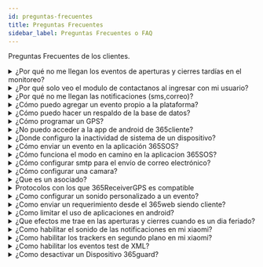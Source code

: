 ```yaml
---
id: preguntas-frecuentes
title: Preguntas Frecuentes
sidebar_label: Preguntas Frecuentes o FAQ
---
```


Preguntas Frecuentes de los clientes.

<details>
    <summary>¿Por qué no me llegan los eventos de aperturas y cierres tardías en el monitoreo?</summary>
    <div>
    <br/>
    * Revisar si esta configurado correctamente el horario.
    * Revisar si es dia feriado
    </div>
</details>

<details>
    <summary>¿Por qué solo veo el modulo de contactanos al ingresar con mi usuario?</summary>
    <div>
    * Si solo ve la opción de contactanos, entonces es un problema de permisos puede que alguien mas se los haya quitado o cambiado.
    </div>
</details>

<details>
    <summary>¿Por qué no me llegan las notificaciones (sms,correo)?</summary>
    <div>
    * Revisar el protocolo, plan de notificaciones.
    * Revisar si otros dispositivos presentan el mismo problema.
    </div>
</details>

<details>
    <summary>¿Cómo puedo agregar un evento propio a la plataforma?</summary>
    <div>
    * Para agregar eventos necesitas varios datos en especifico, como el código del evento, el protocolo y muchas cosas mas, pero si quieres saber como agregar un evento en nuestra plataforma puedes dirigirte a [Agregar Evento.](../365connectPro/parametros.md#¿como-agregar-un-evento)
    </div>
</details>

<details>
    <summary>¿Cómo puedo hacer un respaldo de la base de datos?</summary>
    <div>
    * Para hacer un respaldo desde la plataforma 365 solo necesitas ir al modulo de parametros, buscar el sub-modulo respaldo, te aparecerá un mensaje que dice "Desea exportar una base de datos a la carpeta predefinida", luego damos clic en aceptar y listo. Para mas información haga clic en [Respaldo.](../365connectPro/parametros.md#respaldo )
    </div>
</details>

<details>
    <summary>¿Cómo programar un GPS?</summary>
    <div>
    Existe dos formas de configurar un gps en la plataforma 365 y las dos son diferentes dependiendo del modelo y la marca del mismo.

#### Modelo Coban g103

Para programar un gps modelo coban g103 necesitamos enviarle una serie de comandos SMS al numero de la tarjeta sim o chip al cual este ligado el gps.

**1. Inicialización**

    SMS Que se Envía =  begin123456

**2. Configuración del APN**

    SMS Que se Envía =  apn123456 internet.movistar.ve  ( Esto lo cambias por el APN de tu proveedor de telefonía)

**3. Configuración del IP de nuestro servidor**

    SMS Que se Envía =     adminip123456 173.212.218.146 5001

**4. Programación para recibir mensajes continuos y programados**

    SMS Que se Envía =   fix180s***n123456

**5. Obtener el IMEI del equipo**

    SMS Que se Envía =   imei123456

**6. Activación del GPRS**

    SMS Que se Envía =   gprs123456

**7. Chequeo del estado del equipo y del vehículo**

    SMS Que se Envía =   check123456

#### Sinotrack Tk-901

Para programar un gps modelo Sinotrack Tk-901 necesitamos enviarle una serie de comandos SMS al numero de la tarjeta sim o chip al cual este ligado el gps.

**1. Zona Horaria**

    8960000E00      (timezone 0)

**2. Configura ip y puerto del servidor**

    8040000 173.212.218.146 5013     (configura ip y puerto)

**3. Programar APN de Operador Celular**

- Movistar

        8030000 internet.movistar.ve

- Digitel

        8030000 gprsweb.digitel.ve

**4. Tiempo para reportar a la plataforma con motor encendido**

    8050000 60       (reporte con motor encendido 60segs, 1min)

**5. Tiempo para reportar a la plataforma con motor Apagado**

    8090000 300     (reporte con motor apagado 300 segs son 5min)

**6. Reiniciar para que agarre los cambios programados**

    RESTART

![gps_ready](./img/Help/gps_ready.png "gps_ready")

Una vez terminado la programación del GPS este debe mostrarse el icono del dispositivo ya sea una moto o un carro con un punto en verde en cualquiera de los mapas de la plataforma 365monitoreo, lo que significara que el auto está conectado y mandando la ubicación correcta del mismo a la plataforma, si surge algún problema, revise el estado actual del gps mediante el comando y verifique que todos los pasos anteriores se hicieron correctamente.

</div>
</details>

<details>
    <summary>¿No puedo acceder a la app de android de 365cliente?</summary>
    <div>
    * Revisar que el cliente tenga habilitado el uso de la aplicación. 
    * Esta opción se muestra en el modulo Clientes, al momento de agregar o editar a un cliente.

![365client-Android](./img/Help/365client-Android.jpeg "365cliente Android")

</div>

</details>

<details>
    <summary>¿Donde configuro la inactividad de sistema de un dispositivo?</summary>
    <div>
    * Al ingresar a través de la plataforma web todos los dispositivos poseen una barra en la parte superior y a la izquierda de dicha barra se puede ver botón configurar inactividad del sistema.

    ![bar-top](./img/Help/bar-top2.png "Barra Superior")

    * Si el icono se muestra en rojo significa que ese dispositivo no tiene configurado la inactividad del sistema.

    ![inactividad-del-sistema_off](./img/Help/inactividad-del-sistema_off.png "Inactividad del sistema apagado")

    * Luego le da clic al botón para configurar, le saldrá un modal con las horas o los minutos de cada cuanto tiempo quiere que transmita la inactividad del dispositivo, si el mismo no genera una señal, ademas de un fecha con la ultima actividad del dispositivo.

    ![modal_inactividad-del-sistema](./img/Help/modal_inactividad-del-sistema.png "Modal de Tiempo")

    * Una vez configurado el tiempo y darle guardar el icono de inactividad del sistema deberá aparecer en verde que significa que esta activado.

    ![inactividad-del-sistema_on](./img/Help/inactividad-del-sistema_on.png "Inactividad del sistema encendido")

   </div>
</details>

<details>
    <summary>¿Cómo enviar un evento en la aplicación 365SOS?</summary>
    <div>
    * Una vez dentro de la aplicacion 365sos se nos mostrara una la pantalla principal de la aplicacion.

    ![principal](../apps-mobiles/img/apps/sosapp/principal.png "principal")

    - Una vez en la pantalla principal pulsasmos el botón del evento que desea enviar, en este caso panico.

    ![panico](../apps-mobiles/img/apps/sosapp/panico.png "panico")

    - Espere hasta que finalice el tiempo de envío o pulse "Enviar Ahora"

    ![enviar evento](../apps-mobiles/img/apps/sosapp/enviar-evento.jpeg "enviar evento")

    - Puede adjuntar archivos multimedia al evento, para hacerlo seleccione el botón con el tipo de archivo que desea adjuntar.

    ![enviar adjunto](../apps-mobiles/img/apps/sosapp/enviar-adjunto.jpeg "enviar adjunto")

    - Luego presione el botón enviar. La aplicación puede tardar en enviar los archivos dependiendo del tamaño del archivo y la calidad de su conexión a internet.

   </div>
</details>

<details>
    <summary>¿Cómo funciona el modo en camino en la aplicacion 365SOS?</summary>
    <div>
    El modo en camino se utiliza cuando se va a desplazar de un punto a otro de forma segura.

    - La ventana mostrará su posición actual en forma de un marcador rojo.

    - Ubique el área de destino desplazando el mapa y pulse para seleccionar el punto de llegada. Aparecerá un marcador azul. Puede mover el mapa para cambiar la posición del punto de llegada. Una vez seleccionado el punto, presione continuar.

    - Se abrirá una ventana para seleccionar el tiempo estimado de llegada a destino, deberá seleccione un tiempo estimado y presione iniciar.

    ![encamino](../apps-mobiles/img/apps/sosapp/encamino.jpeg "en camino")

    Mientras se encuentra en camino, la aplicación mostrará el tiempo de llegada y dos nuevas opciones más

    - Agregar tiempo al modo en camino: Si aun no ha llegado a su destino, puede añadir más tiempo.
    - Salir: Si ya llegó a su destino puede usar esta opción para abandonar el modo en camino.

    ![encamino-on](../apps-mobiles/img/apps/sosapp/encamino-on.jpeg "en camino on")

    Todos estos eventos son enviados a la central de monitoreo.

   </div>
</details>

<details>
<summary>¿Cómo configurar smtp para el envío de correo electrónico?</summary>
<div>
#### Paso 1:

- Para poder usar el servidor SMTP gratuito de Gmail, debes permitirle el acceso a aplicaciones menos seguras. Google bloquea aplicaciones y dispositivos que, según ellos, no usan estándares de seguridad modernos. Sin embargo, el acceso para aplicaciones menos seguras se puede activar fácilmente [**aqui.**](https://myaccount.google.com/u/0/lesssecureapps?pli=1)
  :::tip Nota
  _esto aplica si la cuenta de google con la que esta logeado actualmente es la que desea utilizar para enviar correos_.
  :::

![google_app_not_secure](./img/Help/google_app_not_secure.png "google_app_not_secure")

:::warning Importante
si usas autenticación de 2 factores para acceder a tu cuenta de Google, no se puede habilitar el acceso a aplicaciones menos seguras. En este caso, tendrás que iniciar sesión usando la contraseña de la aplicación.
:::

#### Paso 2

- Conocer los datos que te solicita el formulario, los cuales son:

  - **Servidor SMTP:** smtp.gmail.com
  - **Usuario SMTP:** Tu usuario de Gmail completo (email), por ejemplo tuemail@gmail.com
  - **Contraseña SMTP:** Tu contraseña de Gmail.
  - **Puerto SMTP:** 587
  - **TLS/SSL:** No requerido.

#### Paso 3:

- Dirijase al módulo Parametros, Empresa.

![empresa icon](./img/Help/empresa_icon.png "empresa icon")

- Elige la empresa a la cual desea configurar el envio de correos SMTP, haga clic en el **boton editar**

![empresa edit](./img/Help/empresa_edit.png "empresa edit")

- Ubique el apartado referente a SMTP y rellene los datos

![configuración smtp](./img/Help/smtp.png "configuración smtp")

- Al terminar la configuracion del correo SMTP en el 365receiver en la parte inferior derecha se le mostrara el nombre de la empresa junto con un boton azul que dice en espera, esto seguira asi hasta que se intente enviar un correo

![receiver en espera](./img/Help/receiver_wait.png "receiver_wait")

- Si sigue los pasos de esta guia correctamente y los datos introducidos estan bien, deberia cambiar de estado y mostrar el mensaje de conectado una vez se haya enviado el mensaje.

![receiver conectado](./img/Help/receiver_allOn.png "receiver_allOn")

</div>
</details>

<details>
<summary>¿Cómo configurar una camara?</summary>
<div>
* Si sigue los pasos de esta guia correctamente y los datos introducidos son los correctos, deberia poder visualizar las camaras, en las centrales de alarma en la pestaña de camaras y en la seccion de monitoreo. Ir a esta seccion del manual [**Aqui.**](../365connectPro/dispositivos.md#cámaras)
</div>
</details>

<details>
<summary>¿Que es un asociado?</summary>
<div>
* Un asociado es una cuenta compartida entre personas, empresas u organizaciones las cuales por alguna razon requieren o deben compartir sus dispositivos, pero sin otorgar las credenciales de sus cuentas. Para esto, tenemos la opcion de asociados, la cual permite vincular dos o mas dispositivos de clientes y visualizar todas las señales en el monitoreo.

Para mas informacion de que es un asociados y sus funciones puede hacer clic [**Aqui.**](../../manual-y-faq/365connectPro/asociados.md)

</div>
</details>

<details>
    <summary>Protocolos con los que 365ReceiverGPS es compatible</summary>
    <div>
        |Protocolo|Puerto|
        |---|---|
        | Gps gps103 | 5001|
        | Gps gt06 | 5023|
        | Gps taip | 5031|
        | Gps skypatrol | 5021|
        | Gps atrack | 5044|
        | Gps 365protocol | 5139 
        | Gps 365Sosprotocol | 6140 
        | Gps osmand | 5055| 
        | Gps calamp | 5082 |
        | Gps enfora | 5008 |
        | Gps gl100 | 5003 |
        | Gps gl200 | 5004 |
        | Gps meitrack | 5020 |
        | Gps pt502 | 5017 |
        | Gps meiligao | 5009|
        | Gps suntech | 5011|
        | Gps teltonika | 5027|  
        | Gps xexun | 5006|
        | Gps h02 | 5013|
        | Gps tk102 | 5036|
        | GPS tk103  |5002|
        | GPS t55  |5005|
        | GPS totem  |5007|
        | GPS trv  |5010|
        | GPS progress  |5012|
        | GPS jt600  |5014|
        | GPS huabao  |5015|
        | GPS v680  |5016|
        | GPS tr20  |5018|
        | GPS navis  |5019|
        | GPS gt02  |5022|
        | GPS gt02.timeout|500|
        | GPS megastek  |5024|
        | GPS navigil  |5025|
        | GPS gpsgate  |5026|
        | GPS mta6  |5028|
        | GPS tzone  |5029|
        | GPS tlt2h  |5030|
        | GPS wondex  |5032|
        | GPS cellocator  |5033|
        | GPS galileo  |5034|
        | GPS ywt  |5035|
        | GPS intellitrac  |5037|
        | GPS gpsmta  |5038|
        | GPS wialon  |5039|
        | GPS carscop  |5040|
        | GPS apel  |5041|
        | GPS manpower  |5042|
        | GPS globalsat  |5043|
        | GPS pt3000  |5045|
        | GPS ruptela  |5046|
        | GPS topflytech  |5047|
        | GPS laipac  |5048|
        | GPS aplicom  |5049|
        | GPS gotop  |5050|
        | GPS sanav  |5051|
        | GPS gator  |5052|
        | GPS noran  |5053|
        | GPS m2m  |5054|
        | GPS osmand  |5055|
        | GPS easytrack  |5056|
        | GPS gpsmarker  |5057|
        | GPS khd  |5058|
        | GPS piligrim  |5059|
        | GPS stl060  |5060|
        | GPS cartrack  |5061|
        | GPS minifinder  |5062|
        | GPS haicom  |5063|
        | GPS eelink  |5064|
        | GPS box  |5065|
        | GPS freedom  |5066|
        | GPS telic  |5067|
        | GPS trackbox  |5068|
        | GPS visiontek  |5069|
        | GPS orion  |5070|
        | GPS riti  |5071|
        | GPS ulbotech  |5072|
        | GPS tramigo  |5073|
        | GPS tr900  |5074|
        | GPS ardi01  |5075|
        | GPS xt013  |5076|
        | GPS autofon  |5077|
        | GPS gosafe  |5078|
        | GPS tt8850  |5079|
        | GPS bce  |5080|
        | GPS xirgo  |5081|
        | GPS mtx  |5083|
        | GPS tytan  |5084|
        | GPS avl301  |5085|
        | GPS castel  |5086|
        | GPS mxt  |5087|
        | GPS cityeasy  |5088|
        | GPS aquila  |5089|
        | GPS flextrack  |5090|
        | GPS blackkite  |5091|
        | GPS adm  |5092|
        | GPS watch  |5093|
        | GPS t800x  |5094|
        | GPS upro  |5095|
        | GPS auro  |5096|
        | GPS disha  |5097|
        | GPS thinkrace  |5098|
        | GPS pathaway  |5099|
        | GPS arnavi  |5100|
        | GPS nvs  |5101|
        | GPS kenji  |5102|
        | GPS astra  |5103|
        | GPS homtecs  |5104|
        | GPS fox  |5105|
        | GPS gnx  |5106|
        | GPS arknav  |5107|
        | GPS supermate  |5108|
        | GPS appello  |5109|
        | GPS idpl  |5110|
        | GPS huasheng  |5111|
        | GPS l100  |5112|
        | GPS granit  |5113|
        | GPS carcell  |5114|
        | GPS obddongle  |5115|
        | GPS hunterpro  |5116|
        | GPS raveon  |5117|
        | GPS cradlepoint  |5118|
        | GPS arknavx8  |5119|
        | GPS autograde  |5120|
        | GPS oigo  |5121|
        | GPS jpkorjar  |5122|
        | GPS cguard  |5123|
        | GPS fifotrack  |5124|
        | GPS smokey  |5125|
        | GPS extremtrac  |5126|
        | GPS trakmate  |5127|
        | GPS at2000  |5128|
        | GPS maestro  |5129|
        | GPS ais  |5130|
        | GPS gt30  |5131|
        | GPS tmg  |5132|
        | GPS pretrace  |5133|
        | GPS pricol  |5134|
        | GPS siwi  |5135|
        | GPS starlink  |5136|
        | GPS dmt  |5137|
        | GPS xt2400  |5138|
        | GPS 365Protocol  |5139|  
        | GPS alematics  |5140|
        | GPS gps056  |5141|
        | GPS flexcomm  |5142|
        | GPS vt200  |5143|
        | GPS owntracks  |5144|
        | GPS vtfms  |5145|
    </div>
</details>

<details>
<summary>¿Como configurar un sonido personalizado a un evento?</summary>
<div>
* Para agregarle un sonido personalizado a los eventos, vamos a parametros > configurar eventos, luego eventos, buscamos el evento al que queremos asignarle un sonido personalizado y le damos clic en editar.

![config_eventos_sonidos](./img/Help/config_eventos_sonidos.png "config eventos sonidos")

- Se desplegara el formulario de eventos y buscamos campo con el nombre **audio del evento**, hacemos clic en la opcion **seleccione audio**

![config_eventos_form](./img/Help/config_eventos_form.png "config eventos form")

- y buscamos la carpeta donde se encuentra el sonido que queremos utilizar y guardamos el sonido en el evento.

![confi_eventos_search](./img/Help/config_eventos_search.png "confi_eventos_search")

- Luego nos vamos a parametros > empresa, buscamos nuestra empresa y le damos clic en editar, se nos desplegara el formulario de la empresa y buscaremos el campo Sonido de eventos y activamos esta opcion.

![confi_eventos_search](./img/Help/config_parametros_sonidos.png "confi_eventos_search")

</div>
</details>

<details>
    <summary>¿Como enviar un requerimiento desde el 365web siendo cliente?</summary>
        <div>
        * Para enviar un requerimiento debe seleccionar la pestaña soporte.

        ![soporte](./img/Help/pestanaSoporte.png "pestaña soporte")

        - Se desplegara el formulario donde deberá llenar los datos de contacto,**Descripción** y **Prioridad**.

        ![formulario soporte](./img/Help/formularioSoporte.png "soporte a clientes")

            - Luego de llenar los campos, presione el botón enviar.

   </div>
</details>

<details>
<summary>¿Como limitar el uso de aplicaciones en android?</summary>
<div>
* Descargar la aplicación Kioware desde la tienda de aplicaciones

![bloqueo de aplicaciones](./img/Help/third-party/kioware1.jpg "appstore")

- Ejecutar la aplicacion y asignar todos los permisos

![bloqueo de aplicaciones](./img/Help/third-party/kioware_perm.jpg "kioware permisos")

- Iniciar la configuración guiada, presione siguiente

![bloqueo de aplicaciones](./img/Help/third-party/kioware_setup.jpg "kioware setup")

- En el paso número 4 seleccione **añadir un botón nuevo**.

![bloqueo de aplicaciones](./img/Help/third-party/kioware_365guard.jpg "kioware 365guard")

- Deberá añadir la aplicación 365Guard, la aplicación de teclado y la de cámara para garantizar el correcto funcionamiento de 365Guard

![bloqueo de aplicaciones](./img/Help/third-party/kioware_365guard_add.jpg "kioware agregar")

:::warning Importante
puede activar otras aplicaciones que considere necesarias, por ejemplo la app de llamada o mensajeria.
:::

- Una vez finalizada la configuración guiada, acceda al menu de Configuración general y marque la casilla **Inicio en arranque**

![bloqueo de aplicaciones](./img/Help/third-party/kioware_inicio.jpg "kioware")

- Acceda al menu Navegador y marque la casilla **Habilitar la geolocalización**

![bloqueo de aplicaciones](./img/Help/third-party/kioware_gps.jpg "kioware gps")

- Ahora debe configurar kioware como aplicación de inicio o homescreen por defecto.

![bloqueo de aplicaciones](./img/Help/third-party/kioware_home.jpg "kioware home")

- Reinicie su smartphone para iniciar kioware.

:::warning Importante
para salir del bloqueo de aplicaciónes debe marcar las 4 esquinas de la pantalla en el sentido de las agujas del reloj, comenzando por la esquina superior izquierda (deberá hacerlo en menos de 8 segundos) esto activara la interfaz para ingresar la contraseña de desbloqueo, que por defecto es **3523** , puede cambiar esta contraseña desde el panel de configuracion.
:::

- Para cambiar la contraseña, ingrese al menu Seguridad y seleccione la opción **Códigos de acceso de salida**

![bloqueo de aplicaciones](./img/Help/third-party/kioware_seguridad.jpg "kioware seguridad")

- Seleccione **Contraseña para salir**

![bloqueo de aplicaciones](./img/Help/third-party/kioware_password.jpg "kioware password")

- Confirme la contraseña

![bloqueo de aplicaciones](./img/Help/third-party/kioware_edit_pass.jpg "kioware editar password")

</div>
</details>

<details>
<summary> ¿Que efectos me trae en las aperturas y cierres cuando es un dia feriado?</summary>
<div>
* Cuando se configura un dia como feriado, todos los eventos de apertura y cierre que son generados ese dia no son monitoreables, ya que es un dia feriado.
</div>
</details>

<details>
<summary>¿Como habilitar el sonido de las notificaciones en mi xiaomi?</summary>
<div>

- Buscamos la aplicacion **Ajustes.**

![ajustes](../apps-mobiles/img/apps/clientapp/ajustes.jpg "ajustes")

- Despues selecionamos **Aplicaciones**

![aplicaciones](../apps-mobiles/img/apps/clientapp/aplicaciones.jpg "aplicaciones")

- Luego en buscamos la opcion **Administrar Aplicaciones.**

![administrar_aplicaciones1](../apps-mobiles/img/apps/clientapp/administrar_aplicaciones1.jpg "administrar_aplicaciones1")

- Buscamos la aplicacion **365Client**

![administrar_aplicaciones](../apps-mobiles/img/apps/clientapp/administrar_aplicaciones.jpg "administrar_aplicaciones")

- Seleccionamos la opcion **Notificaciones**

![permisos_365client](../apps-mobiles/img/apps/clientapp/permisos_365client.jpg "permisos_365client")

- Despues buscamos la opcion **Permitir Sonido** y la marcamos como se muestra en la imagen.

![perimitr_sonido](../apps-mobiles/img/apps/clientapp/permitir_sonido.jpg "perimitr_sonido")

</div>
</details>

<details>
<summary>¿Como habilitar los trackers en segundo plano en mi xiaomi? </summary>
<div>
* Para habilitar los trackers en segundo plano para los telefono xiaomi es necesario ir a la opcion de **Ajustes** y luego a la opcion **Bateria y Rendimiento**.

![ajustes](./img/habilitar-trackers/ajustes.jpg "ajustes")

- Una vez adentro, presionamos el boton de engranaje en la parte superior derecha de la pantalla.

![bateria-rendimiento](./img/habilitar-trackers/bateria-rendimiento.jpg "bateria-rendimiento")

- Al entrar en la siguiente pantalla, hacemos scroll hacia abajo hasta ver los ajustes adicionales y presionamos la opcion "Economizar Bateria en aplicaciones" o "Ahorro de energia en aplicaciones".

![ahorro-energia-app](./img/habilitar-trackers/ahorro-energia-app.jpg "ahorro-energia-app")

- Espararmos que cargue la lista y luego buscamos la aplicacion de 365 correspondiente.

![apps-list](./img/habilitar-trackers/apps-list.jpg "apps-list")

- Luego seleccionar "Sin restricciones" para quitar todas las limitantes del uso de la aplicacion.

![sin-restricciones](./img/habilitar-trackers/sin-restricciones.jpg "sin-restricciones")

</div>
</details>

<details>
    <summary> ¿Como habilitar los eventos test de XML?</summary>
        <div>
            * Para habilitar los eventos test de XML nos vamos a la carpeta<code> C:\Program Files (x86)\365Monitoreo.com\365Connect Pro\conf </code>

            - Luego abrimos el archivo de nombre config.ini, buscamos la seccion [EVENT] y si no esta entonces agregarla con la opcion test_xml, como se muestra en la imagen.

            ![event_false](./img/Help/event_false.png "event_false")

            - Cambiamos el valor de la variable de False a True, y luego guardamos los cambios del archivo config.ini

   </div>
</details>

<details>
<summary> ¿Como desactivar un Dispositivo 365guard?</summary>
<div>
* Una vez en el modulo dispositivos, buscamos el dispositivo que queremos desactivar y no ubicamos en la columna servicios y hacemos clic en la opcion editar estatus.

![column_estatus](../apps-mobiles/img/apps/guardapp/column_services.png "column_estatus")

- Se nos desplegara el modal de servicios con todos los estatus que podemos editar, desmarcamos el check de estatus general y hacemos clic en guardar.

![estatus_desactivado](../apps-mobiles/img/apps/guardapp/estatus_desactivado.png "estatus_desactivado")

- Una vez hecho esto automaticamente el dispositivo guard se estara desactivando, el cual no nos permitira ingresar a la aplicacion y se mostrara de la siguiente forma.

![guard_inactive](../apps-mobiles/img/apps/guardapp/guard_inactive.png "guard_inactive")

</div>
</details>
